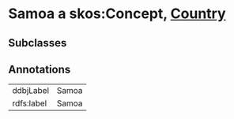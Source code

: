 # Samoa a skos:Concept, [Country](/0.1/Country)

## Subclasses

## Annotations

|||
|-----|-----|
|ddbjLabel|Samoa|
|rdfs:label|Samoa|

